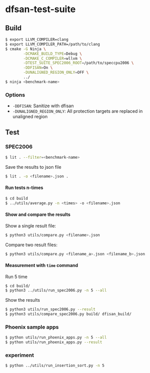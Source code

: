 # dfsan-test-suite

## Build

```bash
$ export LLVM_COMPILER=clang
$ export LLVM_COMPILER_PATH=/path/to/clang
$ cmake -G Ninja \
        -DCMAKE_BUILD_TYPE=Debug \
        -DCMAKE_C_COMPILER=wllvm \
        -DTEST_SUITE_SPEC2006_ROOT=/path/to/speccpu2006 \
        -DDFISAN=On \
        -DUNALIGNED_REGION_ONLY=OFF \
        ../
$ ninja <benchmark-name>
```

### Options

- `-DDFISAN`: Sanitize with dfisan
- `-DUNALIGNED_REGION_ONLY`: All protection targets are replaced in unaligned region

## Test

### SPEC2006

```bash
$ lit . --filter=<benchmark-name>
```

Save the results to json file
```bash
$ lit . -o <filename>.json .
```

#### Run tests n-times

```bash
$ cd build
$ ../utils/average.py -n <times> -o <filename>.json
```

#### Show and compare the results

Show a single result file:
```bash
$ python3 utils/compare.py <filename>.json
```

Compare two result files:
```bash
$ python3 utils/compare.py <filename_a>.json <filename_b>.json
```

#### Measurement with `time` command

Run 5 time
```bash
$ cd build/
$ python3 ../utils/run_spec2006.py -n 5 --all
```

Show the results
```bash
$ python3 utils/run_spec2006.py --result
$ python3 utils/compare_spec2006.py build/ dfisan_build/
```

### Phoenix sample apps

```bash
$ python utils/run_phoenix_apps.py -n 5 --all
$ python utils/run_phoenix_apps.py --result
```

### experiment

```bash
$ python ../utils/run_insertion_sort.py -n 5
```
